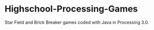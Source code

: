 # Highschool-Processing-Games
Star Field and Brick Breaker games coded with Java in Processing 3.0.

